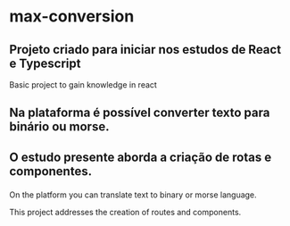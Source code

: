 # max-conversion

## Projeto criado para iniciar nos estudos de React e Typescript
 <p>Basic project to gain knowledge in react</p>
 
## Na plataforma é possível converter texto para binário ou morse.
## <p>O estudo presente aborda a criação de rotas e componentes.</p>
<p>On the platform you can translate text to binary or morse language.</p>
 <p>This project addresses the creation of routes and components.</p>
